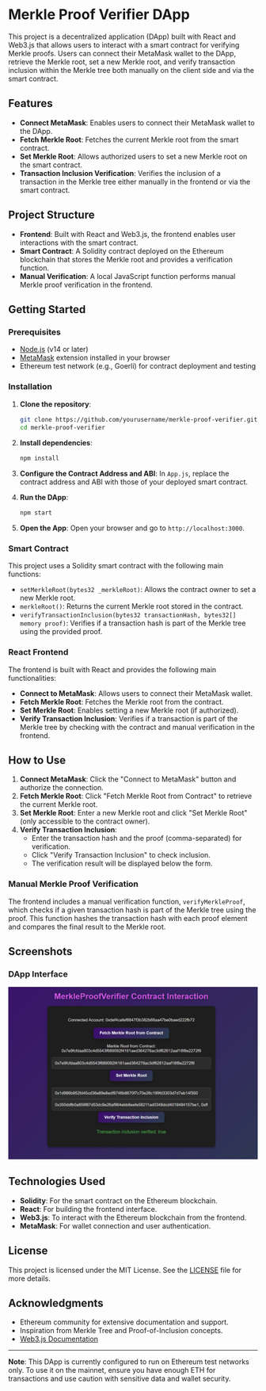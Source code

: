 # Merkle Proof Verifier DApp

This project is a decentralized application (DApp) built with React and Web3.js that allows users to interact with a smart contract for verifying Merkle proofs. Users can connect their MetaMask wallet to the DApp, retrieve the Merkle root, set a new Merkle root, and verify transaction inclusion within the Merkle tree both manually on the client side and via the smart contract.

## Features

- **Connect MetaMask**: Enables users to connect their MetaMask wallet to the DApp.
- **Fetch Merkle Root**: Fetches the current Merkle root from the smart contract.
- **Set Merkle Root**: Allows authorized users to set a new Merkle root on the smart contract.
- **Transaction Inclusion Verification**: Verifies the inclusion of a transaction in the Merkle tree either manually in the frontend or via the smart contract.

## Project Structure

- **Frontend**: Built with React and Web3.js, the frontend enables user interactions with the smart contract.
- **Smart Contract**: A Solidity contract deployed on the Ethereum blockchain that stores the Merkle root and provides a verification function.
- **Manual Verification**: A local JavaScript function performs manual Merkle proof verification in the frontend.

## Getting Started

### Prerequisites

- [Node.js](https://nodejs.org/en/) (v14 or later)
- [MetaMask](https://metamask.io/) extension installed in your browser
- Ethereum test network (e.g., Goerli) for contract deployment and testing

### Installation

1. **Clone the repository**:
    ```bash
    git clone https://github.com/yourusername/merkle-proof-verifier.git
    cd merkle-proof-verifier
    ```

2. **Install dependencies**:
    ```bash
    npm install
    ```

3. **Configure the Contract Address and ABI**:
   In `App.js`, replace the contract address and ABI with those of your deployed smart contract.

4. **Run the DApp**:
    ```bash
    npm start
    ```

5. **Open the App**:
   Open your browser and go to `http://localhost:3000`.

### Smart Contract

This project uses a Solidity smart contract with the following main functions:

- `setMerkleRoot(bytes32 _merkleRoot)`: Allows the contract owner to set a new Merkle root.
- `merkleRoot()`: Returns the current Merkle root stored in the contract.
- `verifyTransactionInclusion(bytes32 transactionHash, bytes32[] memory proof)`: Verifies if a transaction hash is part of the Merkle tree using the provided proof.

### React Frontend

The frontend is built with React and provides the following main functionalities:

- **Connect to MetaMask**: Allows users to connect their MetaMask wallet.
- **Fetch Merkle Root**: Fetches the Merkle root from the contract.
- **Set Merkle Root**: Enables setting a new Merkle root (if authorized).
- **Verify Transaction Inclusion**: Verifies if a transaction is part of the Merkle tree by checking with the contract and manual verification in the frontend.

## How to Use

1. **Connect MetaMask**: Click the "Connect to MetaMask" button and authorize the connection.
2. **Fetch Merkle Root**: Click "Fetch Merkle Root from Contract" to retrieve the current Merkle root.
3. **Set Merkle Root**: Enter a new Merkle root and click "Set Merkle Root" (only accessible to the contract owner).
4. **Verify Transaction Inclusion**:
   - Enter the transaction hash and the proof (comma-separated) for verification.
   - Click "Verify Transaction Inclusion" to check inclusion.
   - The verification result will be displayed below the form.

### Manual Merkle Proof Verification

The frontend includes a manual verification function, `verifyMerkleProof`, which checks if a given transaction hash is part of the Merkle tree using the proof. This function hashes the transaction hash with each proof element and compares the final result to the Merkle root.

## Screenshots

### DApp Interface
![App Screenshot](screenshot.png)

## Technologies Used

- **Solidity**: For the smart contract on the Ethereum blockchain.
- **React**: For building the frontend interface.
- **Web3.js**: To interact with the Ethereum blockchain from the frontend.
- **MetaMask**: For wallet connection and user authentication.

## License

This project is licensed under the MIT License. See the [LICENSE](LICENSE) file for more details.

## Acknowledgments

- Ethereum community for extensive documentation and support.
- Inspiration from Merkle Tree and Proof-of-Inclusion concepts.
- [Web3.js Documentation](https://web3js.readthedocs.io/en/v1.7.1/)

---

**Note**: This DApp is currently configured to run on Ethereum test networks only. To use it on the mainnet, ensure you have enough ETH for transactions and use caution with sensitive data and wallet security.
